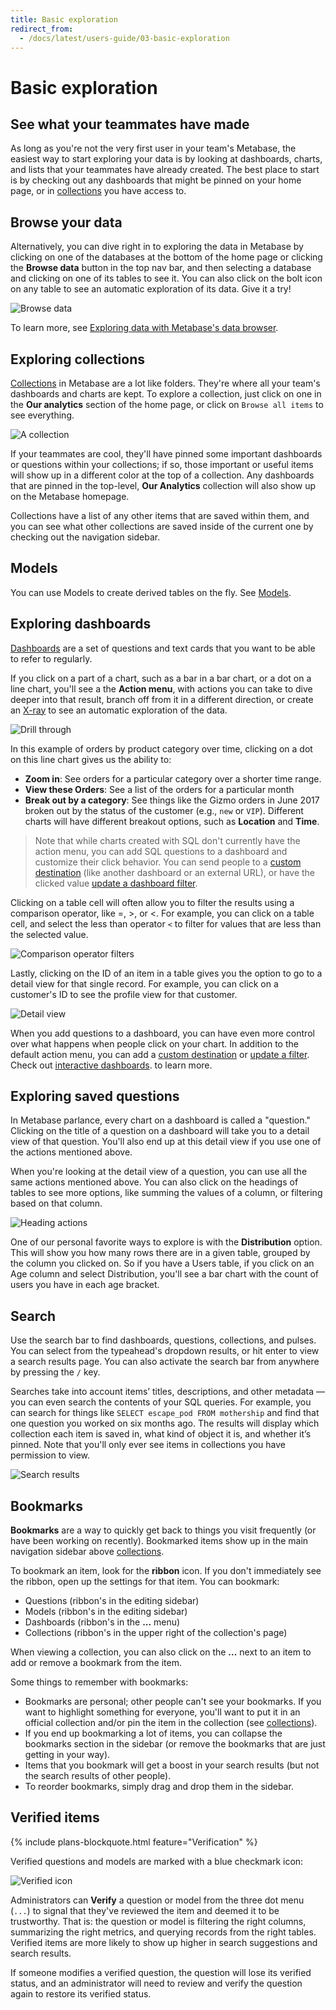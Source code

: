 ```yaml
---
title: Basic exploration
redirect_from:
  - /docs/latest/users-guide/03-basic-exploration
---
```


# Basic exploration

## See what your teammates have made

As long as you're not the very first user in your team's Metabase, the easiest way to start exploring your data is by looking at dashboards, charts, and lists that your teammates have already created. The best place to start is by checking out any dashboards that might be pinned on your home page, or in [collections][collections] you have access to.

## Browse your data

Alternatively, you can dive right in to exploring the data in Metabase by clicking on one of the databases at the bottom of the home page or clicking the **Browse data** button in the top nav bar, and then selecting a database and clicking on one of its tables to see it. You can also click on the bolt icon on any table to see an automatic exploration of its data. Give it a try!

![Browse data](./images/browse-data.png)

To learn more, see [Exploring data with Metabase's data browser](https://www.metabase.com/learn/basics/questions/data-browser.html).

## Exploring collections

[Collections][collections] in Metabase are a lot like folders. They're where all your team's dashboards and charts are kept. To explore a collection, just click on one in the **Our analytics** section of the home page, or click on `Browse all items` to see everything.

![A collection](./images/collection-detail.png)

If your teammates are cool, they'll have pinned some important dashboards or questions within your collections; if so, those important or useful items will show up in a different color at the top of a collection. Any dashboards that are pinned in the top-level, **Our Analytics** collection will also show up on the Metabase homepage.

Collections have a list of any other items that are saved within them, and you can see what other collections are saved inside of the current one by checking out the navigation sidebar.

## Models

You can use Models to create derived tables on the fly. See [Models][models].

## Exploring dashboards

[Dashboards][dashboards] are a set of questions and text cards that you want to be able to refer to regularly.

If you click on a part of a chart, such as a bar in a bar chart, or a dot on a line chart, you'll see a the **Action menu**, with actions you can take to dive deeper into that result, branch off from it in a different direction, or create an [X-ray](x-rays.md) to see an automatic exploration of the data.

![Drill through](images/drill-through.png)

In this example of orders by product category over time, clicking on a dot on this line chart gives us the ability to:

- **Zoom in**: See orders for a particular category over a shorter time range.
- **View these Orders**: See a list of the orders for a particular month
- **Break out by a category**: See things like the Gizmo orders in June 2017 broken out by the status of the customer (e.g., `new` or `VIP`). Different charts will have different breakout options, such as **Location** and **Time**.

> Note that while charts created with SQL don't currently have the action menu, you can add SQL questions to a dashboard and customize their click behavior. You can send people to a [custom destination](https://www.metabase.com/learn/building-analytics/dashboards/custom-destinations.html) (like another dashboard or an external URL), or have the clicked value [update a dashboard filter](https://www.metabase.com/learn/building-analytics/dashboards/cross-filtering.html).

Clicking on a table cell will often allow you to filter the results using a comparison operator, like =, >, or <. For example, you can click on a table cell, and select the less than operator `<` to filter for values that are less than the selected value.

![Comparison operator filters](images/comparison-operator-filters.png)

Lastly, clicking on the ID of an item in a table gives you the option to go to a detail view for that single record. For example, you can click on a customer's ID to see the profile view for that customer.

![Detail view](images/detail-view.png)

When you add questions to a dashboard, you can have even more control over what happens when people click on your chart. In addition to the default action menu, you can add a [custom destination](https://www.metabase.com/learn/building-analytics/dashboards/custom-destinations.html) or [update a filter](https://www.metabase.com/learn/building-analytics/dashboards/cross-filtering). Check out [interactive dashboards](../dashboards/interactive.md). to learn more.

## Exploring saved questions

In Metabase parlance, every chart on a dashboard is called a "question." Clicking on the title of a question on a dashboard will take you to a detail view of that question. You'll also end up at this detail view if you use one of the actions mentioned above.

When you're looking at the detail view of a question, you can use all the same actions mentioned above. You can also click on the headings of tables to see more options, like summing the values of a column, or filtering based on that column.

![Heading actions](images/heading-actions.png)

One of our personal favorite ways to explore is with the **Distribution** option. This will show you how many rows there are in a given table, grouped by the column you clicked on. So if you have a Users table, if you click on an Age column and select Distribution, you'll see a bar chart with the count of users you have in each age bracket.

## Search

Use the search bar to find dashboards, questions, collections, and pulses. You can select from the typeahead's dropdown results, or hit enter to view a search results page. You can also activate the search bar from anywhere by pressing the `/` key.

Searches take into account items’ titles, descriptions, and other metadata — you can even search the contents of your SQL queries. For example, you can search for things like `SELECT escape_pod FROM mothership` and find that one question you worked on six months ago. The results will display which collection each item is saved in, what kind of object it is, and whether it’s pinned. Note that you'll only ever see items in collections you have permission to view.

![Search results](./images/search-results.png)

## Bookmarks

**Bookmarks** are a way to quickly get back to things you visit frequently (or have been working on recently). Bookmarked items show up in the main navigation sidebar above [collections][collections].

To bookmark an item, look for the **ribbon** icon. If you don't immediately see the ribbon, open up the settings for that item. You can bookmark:

- Questions (ribbon's in the editing sidebar)
- Models (ribbon's in the editing sidebar)
- Dashboards (ribbon's in the **...** menu)
- Collections (ribbon's in the upper right of the collection's page)

When viewing a collection, you can also click on the **...** next to an item to add or remove a bookmark from the item.

Some things to remember with bookmarks:

- Bookmarks are personal; other people can't see your bookmarks. If you want to highlight something for everyone, you'll want to put it in an official collection and/or pin the item in the collection (see [collections][collections]).
- If you end up bookmarking a lot of items, you can collapse the bookmarks section in the sidebar (or remove the bookmarks that are just getting in your way).
- Items that you bookmark will get a boost in your search results (but not the search results of other people).
- To reorder bookmarks, simply drag and drop them in the sidebar.

## Verified items

{% include plans-blockquote.html feature="Verification" %}

Verified questions and models are marked with a blue checkmark icon:

![Verified icon](./images/verified-icon.png)

Administrators can **Verify** a question or model from the three dot menu (`...`) to signal that they've reviewed the item and deemed it to be trustworthy. That is: the question or model is filtering the right columns, summarizing the right metrics, and querying records from the right tables. Verified items are more likely to show up higher in search suggestions and search results.

If someone modifies a verified question, the question will lose its verified status, and an administrator will need to review and verify the question again to restore its verified status.

[collections]: ./collections.md
[dashboards]: ../dashboards/start.md
[models]: ../data-modeling/models.md
